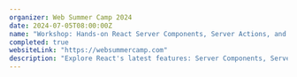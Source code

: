 ```yaml
---
organizer: Web Summer Camp 2024
date: 2024-07-05T08:00:00Z
name: "Workshop: Hands-on React Server Components, Server Actions, and Forms in the Next.js App Router"
completed: true
websiteLink: "https://websummercamp.com"
description: "Explore React's latest features: Server Components, Server Actions, and Forms. Gain insights into optimizing server-side rendering, enhancing application interactivity through Server Actions and multiple new React 19 hooks, and mastering form creation for robust data handling and validation."
---
```

